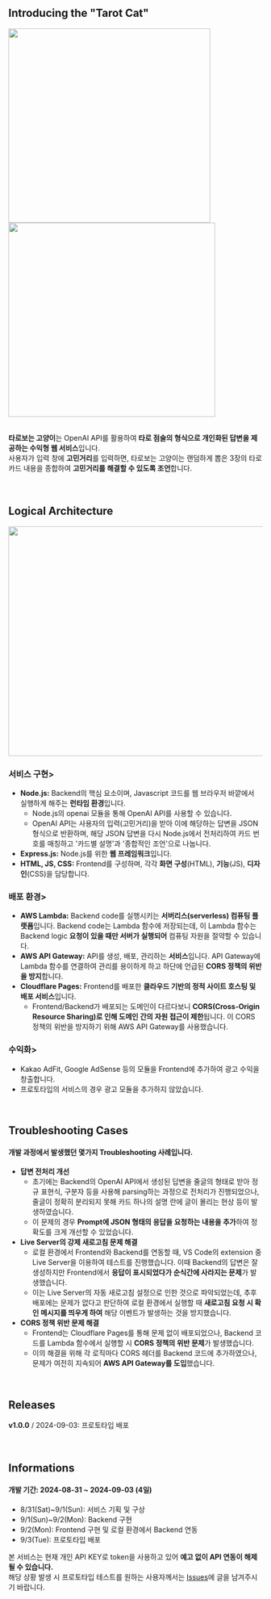 ## Introducing the "Tarot Cat"
<img src="https://github.com/user-attachments/assets/52a4781e-d56e-4b80-8154-2533a37868d0" width="400" height="385"/>
<img src="https://github.com/user-attachments/assets/b7f5bb4f-2f84-4b2a-8bd5-fa8f14e832c1" width="410" height="385"/>
<br>
<br>

**타로보는 고양이**는 OpenAI API를 활용하여 **타로 점술의 형식으로 개인화된 답변을 제공하는 수익형 웹 서비스**입니다. <br>
사용자가 입력 창에 **고민거리**를 입력하면, 타로보는 고양이는 랜덤하게 뽑은 3장의 타로 카드 내용을 종합하여 **고민거리를 해결할 수 있도록 조언**합니다. <br>
<br>
<br>

## Logical Architecture
<img src="https://github.com/user-attachments/assets/b0ae4ec1-a149-4b31-bb6f-c570982a5001" width="800" height="455"/>

### 서비스 구현>
- **Node.js:** Backend의 핵심 요소이며, Javascript 코드를 웹 브라우저 바깥에서 실행하게 해주는 **런타임 환경**입니다.
  - Node.js의 openai 모듈을 통해 OpenAI API를 사용할 수 있습니다.
  - OpenAI API는 사용자의 입력(고민거리)을 받아 이에 해당하는 답변을 JSON 형식으로 반환하며, 해당 JSON 답변을 다시 Node.js에서 전처리하여 카드 번호를 매칭하고 '카드별 설명'과 '종합적인 조언'으로 나눕니다.
- **Express.js:** Node.js를 위한 **웹 프레임워크**입니다.
- **HTML, JS, CSS:** Frontend를 구성하며, 각각 **화면 구성**(HTML), **기능**(JS), **디자인**(CSS)을 담당합니다.

### 배포 환경>
- **AWS Lambda:** Backend code를 실행시키는 **서버리스(serverless) 컴퓨팅 플랫폼**입니다. Backend code는 Lambda 함수에 저장되는데, 이 Lambda 함수는 Backend logic **요청이 있을 때만 서버가 실행되어** 컴퓨팅 자원을 절약할 수 있습니다.
- **AWS API Gateway:** API를 생성, 배포, 관리하는 **서비스**입니다. API Gateway에 Lambda 함수를 연결하여 관리를 용이하게 하고 하단에 언급된 **CORS 정책의 위반을 방지**합니다.
- **Cloudflare Pages:** Frontend를 배포한 **클라우드 기반의 정적 사이트 호스팅 및 배포 서비스**입니다.
  - Frontend/Backend가 배포되는 도메인이 다르다보니 **CORS(Cross-Origin Resource Sharing)로 인해 도메인 간의 자원 접근이 제한**됩니다. 이 CORS 정책의 위반을 방지하기 위해 AWS API Gateway를 사용했습니다.
 
### 수익화>
- Kakao AdFit, Google AdSense 등의 모듈을 Frontend에 추가하여 광고 수익을 창출합니다.
- 프로토타입의 서비스의 경우 광고 모듈을 추가하지 않았습니다.

<br>

## Troubleshooting Cases
#### 개발 과정에서 발생했던 몇가지 Troubleshooting 사례입니다.
- **답변 전처리 개선**
  - 초기에는 Backend의 OpenAI API에서 생성된 답변을 줄글의 형태로 받아 정규 표현식, 구분자 등을 사용해 parsing하는 과정으로 전처리가 진행되었으나, 줄글이 정확히 분리되지 못해 카드 하나의 설명 란에 글이 몰리는 현상 등이 발생하였습니다.
  - 이 문제의 경우 **Prompt에 JSON 형태의 응답을 요청하는 내용을 추가**하여 정확도를 크게 개선할 수 있었습니다.
- **Live Server의 강제 새로고침 문제 해결**
  - 로컬 환경에서 Frontend와 Backend를 연동할 때, VS Code의 extension 중 Live Server을 이용하여 테스트를 진행했습니다. 이때 Backend의 답변은 잘 생성하지만 Frontend에서 **응답이 표시되었다가 순식간에 사라지는 문제**가 발생했습니다.
  - 이는 Live Server의 자동 새로고침 설정으로 인한 것으로 파악되었는데, 추후 배포에는 문제가 없다고 판단하여 로컬 환경에서 실행할 때 **새로고침 요청 시 확인 메시지를 띄우게 하여** 해당 이벤트가 발생하는 것을 방지했습니다.
- **CORS 정책 위반 문제 해결**
  - Frontend는 Cloudflare Pages를 통해 문제 없이 배포되었으나, Backend 코드를 Lambda 함수에서 실행할 시 **CORS 정책의 위반 문제**가 발생했습니다.
  - 이의 해결을 위해 각 로직마다 CORS 헤더를 Backend 코드에 추가하였으나, 문제가 여전히 지속되어 **AWS API Gateway를 도입**했습니다.
<br>

## Releases
**v1.0.0** / 2024-09-03: 프로토타입 배포 <br>
<br>
<br>

## Informations
#### 개발 기간: 2024-08-31 ~ 2024-09-03 (4일)
- 8/31(Sat)~9/1(Sun): 서비스 기획 및 구상
- 9/1(Sun)~9/2(Mon): Backend 구현
- 9/2(Mon): Frontend 구현 및 로컬 환경에서 Backend 연동
- 9/3(Tue): 프로토타입 배포

본 서비스는 현재 개인 API KEY로 token을 사용하고 있어 **예고 없이 API 연동이 해제될 수 있습니다.** <br>
해당 상황 발생 시 프로토타입 테스트를 원하는 사용자께서는 [Issues](https://github.com/ben020410/tarot_cat/issues)에 글을 남겨주시기 바랍니다.
